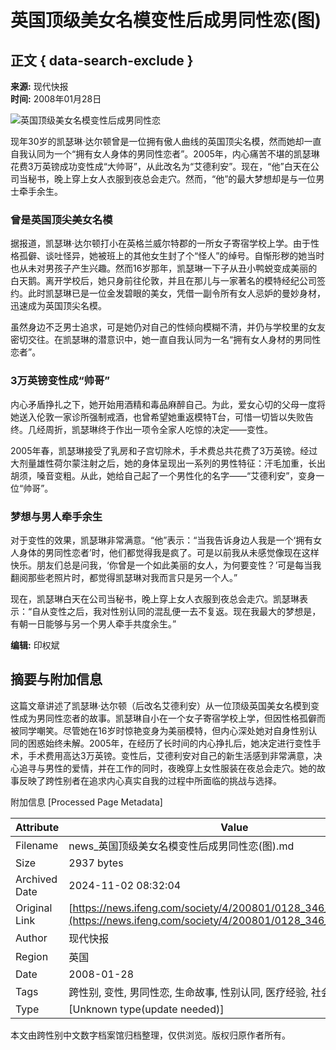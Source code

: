 # 英国顶级美女名模变性后成男同性恋(图)

## 正文 { data-search-exclude }


**来源:** 现代快报  
**时间:** 2008年01月28日

![英国顶级美女名模变性后成男同性恋](http://img.ifeng.com/res/200801/0128_305736.jpg)

现年30岁的凯瑟琳·达尔顿曾是一位拥有傲人曲线的英国顶尖名模，然而她却一直自我认同为一个“拥有女人身体的男同性恋者”。2005年，内心痛苦不堪的凯瑟琳花费3万英镑成功变性成“大帅哥”，从此改名为“艾德利安”。现在，“他”白天在公司当秘书，晚上穿上女人衣服到夜总会走穴。然而，“他”的最大梦想却是与一位男士牵手余生。

### 曾是英国顶尖美女名模

据报道，凯瑟琳·达尔顿打小在英格兰威尔特郡的一所女子寄宿学校上学。由于性格孤僻、谈吐怪异，她被班上的其他女生封了个“怪人”的绰号。自惭形秽的她当时也从未对男孩子产生兴趣。然而16岁那年，凯瑟琳一下子从丑小鸭蜕变成美丽的白天鹅。离开学校后，她只身前往伦敦，并且在那儿与一家著名的模特经纪公司签约。此时凯瑟琳已是一位金发碧眼的美女，凭借一副令所有女人忌妒的曼妙身材，迅速成为英国顶尖名模。

虽然身边不乏男士追求，可是她仍对自己的性倾向模糊不清，并仍与学校里的女友密切交往。在凯瑟琳的潜意识中，她一直自我认同为一名“拥有女人身材的男同性恋者”。

### 3万英镑变性成“帅哥”

内心矛盾挣扎之下，她开始用酒精和毒品麻醉自己。为此，爱女心切的父母一度将她送入伦敦一家诊所强制戒酒，也曾希望她重返模特T台，可惜一切皆以失败告终。几经周折，凯瑟琳终于作出一项令全家人吃惊的决定——变性。

2005年春，凯瑟琳接受了乳房和子宫切除术，手术费总共花费了3万英镑。经过大剂量雄性荷尔蒙注射之后，她的身体呈现出一系列的男性特征：汗毛加重，长出胡须，嗓音变粗。从此，她给自己起了一个男性化的名字——“艾德利安”，变身一位“帅哥”。

### 梦想与男人牵手余生

对于变性的效果，凯瑟琳非常满意。“他”表示：“当我告诉身边人我是一个‘拥有女人身体的男同性恋者’时，他们都觉得我是疯了。可是以前我从未感觉像现在这样快乐。朋友们总是问我，‘你曾是一个如此美丽的女人，为何要变性？’可是每当我翻阅那些老照片时，都觉得凯瑟琳对我而言只是另一个人。”

现在，凯瑟琳白天在公司当秘书，晚上穿上女人衣服到夜总会走穴。凯瑟琳表示：“自从变性之后，我对性别认同的混乱便一去不复返。现在我最大的梦想是，有朝一日能够与另一个男人牵手共度余生。” 

**编辑:** 印权斌

## 摘要与附加信息

<!-- tcd_abstract -->
这篇文章讲述了凯瑟琳·达尔顿（后改名艾德利安）从一位顶级英国美女名模到变性成为男同性恋者的故事。凯瑟琳自小在一个女子寄宿学校上学，但因性格孤僻而被同学嘲笑。尽管她在16岁时惊艳变身为美丽模特，但内心深处她对自身性别认同的困惑始终未解。2005年，在经历了长时间的内心挣扎后，她决定进行变性手术，手术费用高达3万英镑。变性后，艾德利安对自己的新生活感到非常满意，决心追寻与男性的爱情，并在工作的同时，夜晚穿上女性服装在夜总会走穴。她的故事反映了跨性别者在追求内心真实自我的过程中所面临的挑战与选择。
<!-- tcd_abstract_end -->

附加信息 [Processed Page Metadata]

| Attribute       | Value                                  |
|-----------------|----------------------------------------|
| Filename        | news_英国顶级美女名模变性后成男同性恋(图).md                             |
| Size            | 2937 bytes                           |
| Archived Date   | 2024-11-02 08:32:04                             |
| Original Link   | [https://news.ifeng.com/society/4/200801/0128_346_379808.shtml](https://news.ifeng.com/society/4/200801/0128_346_379808.shtml)                       |
| Author          | 现代快报                               |
| Region          | 英国                               |
| Date            | 2008-01-28                                 |
| Tags            | 跨性别, 变性, 男同性恋, 生命故事, 性别认同, 医疗经验, 社会环境                                 |
| Type            | [Unknown type(update needed)]                                 |
<!-- tcd_table_end -->

本文由跨性别中文数字档案馆归档整理，仅供浏览。版权归原作者所有。
